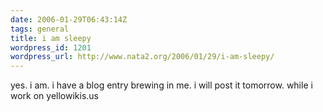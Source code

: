 ```yaml
---
date: 2006-01-29T06:43:14Z
tags: general
title: i am sleepy
wordpress_id: 1201
wordpress_url: http://www.nata2.org/2006/01/29/i-am-sleepy/
---
```


yes. i am. i have a blog entry brewing in me. i will post it tomorrow. while i work on yellowikis.us

